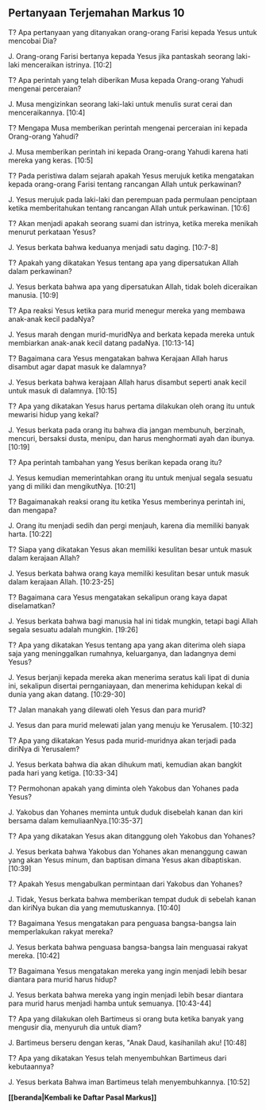 ﻿## Pertanyaan Terjemahan Markus 10 ##

T? Apa pertanyaan yang ditanyakan orang-orang Farisi kepada Yesus untuk mencobai Dia?

J. Orang-orang Farisi bertanya kepada Yesus jika pantaskah seorang laki-laki menceraikan istrinya. [10:2]

T? Apa perintah yang telah diberikan Musa kepada Orang-orang Yahudi mengenai perceraian?

J. Musa mengizinkan seorang laki-laki untuk menulis surat cerai dan menceraikannya. [10:4]

T? Mengapa Musa memberikan perintah mengenai perceraian ini kepada Orang-orang Yahudi?

J. Musa memberikan perintah ini kepada Orang-orang Yahudi karena hati mereka yang keras. [10:5]

T? Pada peristiwa dalam sejarah apakah Yesus merujuk ketika mengatakan kepada orang-orang Farisi tentang rancangan Allah untuk perkawinan?

J. Yesus merujuk pada laki-laki dan perempuan pada permulaan penciptaan ketika memberitahukan tentang rancangan Allah untuk perkawinan. [10:6]

T? Akan menjadi apakah seorang suami dan istrinya, ketika mereka menikah menurut perkataan Yesus?

J. Yesus berkata bahwa keduanya menjadi satu daging. [10:7-8]

T? Apakah yang dikatakan Yesus tentang apa yang dipersatukan Allah dalam perkawinan?

J. Yesus berkata bahwa apa yang dipersatukan Allah, tidak boleh diceraikan manusia. [10:9]

T? Apa reaksi Yesus ketika para murid menegur mereka yang membawa anak-anak kecil padaNya?

J. Yesus marah dengan murid-muridNya and berkata kepada mereka untuk membiarkan anak-anak kecil datang padaNya. [10:13-14]

T? Bagaimana cara Yesus mengatakan bahwa Kerajaan Allah harus disambut agar dapat masuk ke dalamnya?

J. Yesus berkata bahwa kerajaan Allah harus disambut seperti anak kecil untuk masuk di dalamnya. [10:15]

T? Apa yang dikatakan Yesus harus pertama dilakukan oleh orang itu untuk mewarisi hidup yang kekal?

J. Yesus berkata pada orang itu bahwa dia jangan membunuh, berzinah, mencuri, bersaksi dusta, menipu, dan harus menghormati ayah dan ibunya. [10:19]

T? Apa perintah tambahan yang Yesus berikan kepada orang itu?

J. Yesus kemudian memerintahkan orang itu untuk menjual segala sesuatu yang di miliki dan mengikutNya. [10:21]

T? Bagaimanakah reaksi orang itu ketika Yesus memberinya perintah ini, dan mengapa?

J. Orang itu menjadi sedih dan pergi menjauh, karena dia memiliki banyak harta. [10:22]

T? Siapa yang dikatakan Yesus akan memiliki kesulitan besar untuk masuk dalam kerajaan Allah?

J. Yesus berkata bahwa orang kaya memiliki kesulitan besar untuk masuk dalam kerajaan Allah. [10:23-25]

T? Bagaimana cara Yesus mengatakan sekalipun orang kaya dapat diselamatkan?

J. Yesus berkata bahwa bagi manusia hal ini tidak mungkin, tetapi bagi Allah segala sesuatu adalah mungkin. [19:26]

T? Apa yang dikatakan Yesus tentang apa yang akan diterima oleh siapa saja yang meninggalkan rumahnya, keluarganya, dan ladangnya demi Yesus?

J. Yesus berjanji kepada mereka akan menerima seratus kali lipat di dunia ini, sekalipun disertai pernganiayaan, dan menerima kehidupan kekal di dunia yang akan datang. [10:29-30]

T? Jalan manakah yang dilewati oleh Yesus dan para murid?

J. Yesus dan para murid melewati jalan yang menuju ke Yerusalem. [10:32]

T? Apa yang dikatakan Yesus pada murid-muridnya akan terjadi pada diriNya di Yerusalem?

J. Yesus berkata bahwa dia akan dihukum mati, kemudian akan bangkit pada hari yang ketiga. [10:33-34]

T? Permohonan apakah yang diminta oleh Yakobus dan Yohanes pada Yesus?

J. Yakobus dan Yohanes meminta untuk duduk disebelah kanan dan kiri bersama dalam kemuliaanNya.[10:35-37]

T? Apa yang dikatakan Yesus akan ditanggung oleh Yakobus dan Yohanes?

J. Yesus berkata bahwa Yakobus dan Yohanes akan menanggung cawan yang akan Yesus minum, dan baptisan dimana Yesus akan dibaptiskan. [10:39]

T? Apakah Yesus mengabulkan permintaan dari Yakobus dan Yohanes?

J. Tidak, Yesus berkata bahwa memberikan tempat duduk di sebelah kanan dan kiriNya bukan dia yang memutuskannya. [10:40]

T? Bagaimana Yesus mengatakan para penguasa bangsa-bangsa lain memperlakukan rakyat mereka? 

J. Yesus berkata bahwa penguasa bangsa-bangsa lain menguasai rakyat mereka. [10:42]

T? Bagaimana Yesus mengatakan mereka yang ingin menjadi lebih besar diantara para murid harus hidup?

J. Yesus berkata bahwa mereka yang ingin menjadi lebih besar diantara para murid harus menjadi hamba untuk semuanya. [10:43-44]

T? Apa yang dilakukan oleh Bartimeus si orang buta ketika banyak yang mengusir dia, menyuruh dia untuk diam?

J. Bartimeus berseru dengan keras, "Anak Daud, kasihanilah aku! [10:48]

T? Apa yang dikatakan Yesus telah menyembuhkan Bartimeus dari kebutaannya?

J. Yesus berkata Bahwa iman Bartimeus telah menyembuhkannya. [10:52]

__[[beranda|Kembali ke Daftar Pasal Markus]]__


